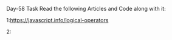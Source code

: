 Day-58 Task
Read the following Articles and Code along with it:

1:https://javascript.info/logical-operators

2: